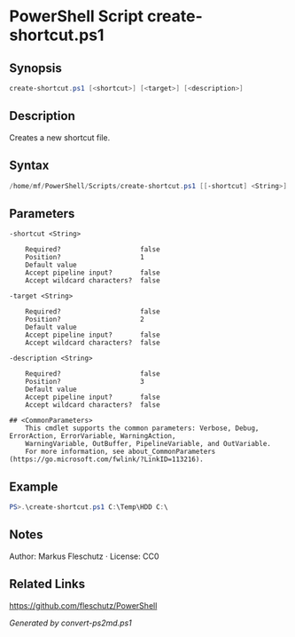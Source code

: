 # PowerShell Script create-shortcut.ps1

## Synopsis
```powershell
create-shortcut.ps1 [<shortcut>] [<target>] [<description>]
```

## Description
Creates a new shortcut file.

## Syntax
```powershell
/home/mf/PowerShell/Scripts/create-shortcut.ps1 [[-shortcut] <String>] [[-target] <String>] [[-description] <String>] [<CommonParameters>]
```

## Parameters

```
-shortcut <String>
    
    Required?                    false
    Position?                    1
    Default value                
    Accept pipeline input?       false
    Accept wildcard characters?  false
```

```
-target <String>
    
    Required?                    false
    Position?                    2
    Default value                
    Accept pipeline input?       false
    Accept wildcard characters?  false
```

```
-description <String>
    
    Required?                    false
    Position?                    3
    Default value                
    Accept pipeline input?       false
    Accept wildcard characters?  false
```

```
## <CommonParameters>
    This cmdlet supports the common parameters: Verbose, Debug, ErrorAction, ErrorVariable, WarningAction, 
    WarningVariable, OutBuffer, PipelineVariable, and OutVariable.
    For more information, see about_CommonParameters (https://go.microsoft.com/fwlink/?LinkID=113216).
```

## Example
```powershell
PS>.\create-shortcut.ps1 C:\Temp\HDD C:\
```


## Notes
Author: Markus Fleschutz · License: CC0

## Related Links
https://github.com/fleschutz/PowerShell

*Generated by convert-ps2md.ps1*
